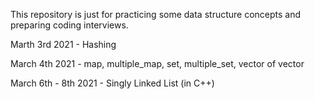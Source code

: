 This repository is just for practicing some data structure concepts and preparing coding interviews.

Marth 3rd 2021 - Hashing 

March 4th 2021 - map, multiple_map, set, multiple_set, vector of vector

March 6th - 8th 2021 - Singly Linked List (in C++)
